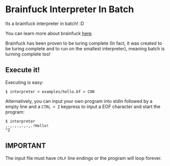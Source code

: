 # Brainfuck Interpreter In Batch

Its a brainfuck interpreter in batch! :D

You can learn more about brainfuck [here](https://esolangs.org/wiki/Brainfuck).

Brainfuck has been proven to be turing complete (In fact, it was created to be
 turing complete and to run on the smallest interpreter), meaning batch is
 turning complete too!

## Execute it!

Executing is easy:

    $ interpreter < examples/hello.bf > CON

Alternatively, you can input your own program into stdin followed by a empty
 line and a `CTRL + Z` keypress to input a EOF character and start the program:

    $ interpreter
	,.,.,.,.,.,.!Hello!
	^Z

## IMPORTANT

The input file must have `CRLF` line endings or the program will loop forever.
